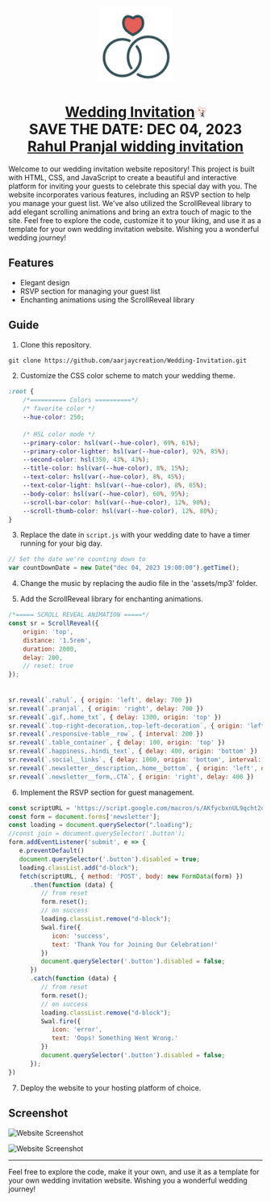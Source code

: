 

<p align="center"><a href="https://sonali.netlify.app/"><img src="./favicon.png" width="150px" height="150px"/></a></p>
<h1 align="center"><a href="https://rahul-pranjal-wedding-invite.web.app/">Wedding Invitation</a><img src="./assets/wedding.gif" width="22px" height="22px"  <br> <br> SAVE THE DATE: DEC 04, 2023 <br> <a href="https://rahul-pranjal-wedding-invite.web.app/">Rahul Pranjal widding invitation</a></h1>



Welcome to our wedding invitation website repository! This project is built with HTML, CSS, and JavaScript to create a beautiful and interactive platform for inviting your guests to celebrate this special day with you. The website incorporates various features, including an RSVP section to help you manage your guest list. We've also utilized the ScrollReveal library to add elegant scrolling animations and bring an extra touch of magic to the site. Feel free to explore the code, customize it to your liking, and use it as a template for your own wedding invitation website. Wishing you a wonderful wedding journey!

## Features
- Elegant design
- RSVP section for managing your guest list
- Enchanting animations using the ScrollReveal library

## Guide 
1. Clone this repository.
```html
git clone https://github.com/aarjaycreation/Wedding-Invitation.git
```
2. Customize the CSS color scheme to match your wedding theme.
```css
:root {
	/*========== Colors ==========*/
	/* favorite color */
	--hue-color: 250;

	/* HSL color mode */
	--primary-color: hsl(var(--hue-color), 69%, 61%);
	--primary-color-lighter: hsl(var(--hue-color), 92%, 85%);
	--second-color: hsl(350, 43%, 43%);
	--title-color: hsl(var(--hue-color), 8%, 15%);
	--text-color: hsl(var(--hue-color), 8%, 45%);
	--text-color-light: hsl(var(--hue-color), 8%, 65%);
	--body-color: hsl(var(--hue-color), 60%, 95%);
	--scroll-bar-color: hsl(var(--hue-color), 12%, 90%);
	--scroll-thumb-color: hsl(var(--hue-color), 12%, 80%);
}
```
3. Replace the date in `script.js` with your wedding date to have a timer running for your big day.
```js
// Set the date we're counting down to
var countDownDate = new Date("dec 04, 2023 19:00:00").getTime();
```
4. Change the music by replacing the audio file in the 'assets/mp3' folder.

5. Add the ScrollReveal library for enchanting animations.
```js
/*===== SCROLL REVEAL ANIMATION =====*/
const sr = ScrollReveal({
    origin: 'top',
    distance: '1.5rem',
    duration: 2000,
    delay: 200,
    // reset: true
});


sr.reveal(`.rahul`, { origin: 'left', delay: 700 })
sr.reveal(`.pranjal`, { origin: 'right', delay: 700 })
sr.reveal(`.gif,.home_txt`, { delay: 1300, origin: 'top' })
sr.reveal(`.top-right-decoration,.top-left-decoration`, { origin: 'left', delay: 2200 })
sr.reveal(`.responsive-table__row`, { interval: 200 })
sr.reveal(`.table_container`, { delay: 100, origin: 'top' })
sr.reveal(`.happiness,.hindi_text`, { delay: 400, origin: 'bottom' })
sr.reveal(`.social__links`, { delay: 1000, origin: 'bottom', interval: 200 })
sr.reveal(`.newsletter__description,.home__bottom`, { origin: 'left', delay: 400 })
sr.reveal(`.newsletter__form,.CTA`, { origin: 'right', delay: 400 })
```
6. Implement the RSVP section for guest management.
```js
const scriptURL = 'https://script.google.com/macros/s/AKfycbxnUL9qcht2oEF074cG1zCfv2IJN0zCFjbCSjz7365LQrdNdLA3P_CjBeDg1dBsyMIc/exec';
const form = document.forms['newsletter'];
const loading = document.querySelector(".loading");
//const join = document.querySelector('.button');
form.addEventListener('submit', e => {
   e.preventDefault()
   document.querySelector('.button').disabled = true;
   loading.classList.add("d-block");
   fetch(scriptURL, { method: 'POST', body: new FormData(form) })
      .then(function (data) {
         // from reset
         form.reset();
         // on success
         loading.classList.remove("d-block");
         Swal.fire({
            icon: 'success',
            text: 'Thank You for Joining Our Celebration!'
         })
         document.querySelector('.button').disabled = false;
      })
      .catch(function (data) {
         // from reset
         form.reset();
         // on success
         loading.classList.remove("d-block");
         Swal.fire({
            icon: 'error',
            text: 'Oops! Something Went Wrong.'
         })
         document.querySelector('.button').disabled = false;
      });
})
```
7. Deploy the website to your hosting platform of choice.

## Screenshot
![Website Screenshot](https://res.cloudinary.com/dytbosrbw/image/upload/v1699096716/home_txyron.png)


![Website Screenshot](https://res.cloudinary.com/dytbosrbw/image/upload/v1699096716/footer_e5oimq.png)




***


Feel free to explore the code, make it your own, and use it as a template for your own wedding invitation website. Wishing you a wonderful wedding journey!


